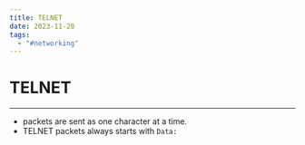 ```yaml
---
title: TELNET
date: 2023-11-20
tags:
  - "#networking"
---
```


# TELNET

---

- packets are sent as one character at a time.
- TELNET packets always starts with `Data: `